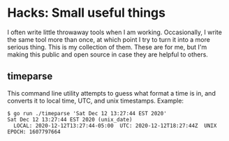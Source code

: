 # Hacks: Small useful things

I often write little throwaway tools when I am working. Occasionally, I write the same tool more than once, at which point I try to turn it into a more serious thing. This is my collection of them. These are for me, but I'm making this public and open source in case they are helpful to others.


## timeparse

This command line utility attempts to guess what format a time is in, and converts it to local time, UTC, and unix timestamps. Example:

```
$ go run ./timeparse 'Sat Dec 12 13:27:44 EST 2020'
Sat Dec 12 13:27:44 EST 2020 (unix_date)
  LOCAL: 2020-12-12T13:27:44-05:00  UTC: 2020-12-12T18:27:44Z  UNIX EPOCH: 1607797664
```

